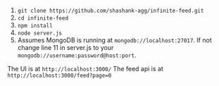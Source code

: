 1. `git clone https://github.com/shashank-agg/infinite-feed.git`
2. `cd infinite-feed`
3. `npm install`
4. `node server.js`
5. Assumes MongoDB is running at `mongodb://localhost:27017`. If not change line 11 in server.js to your `mongodb://username:password@host:port`.
 

The UI is at `http://localhost:3000/`
The feed api is at `http://localhost:3000/feed?page=0`